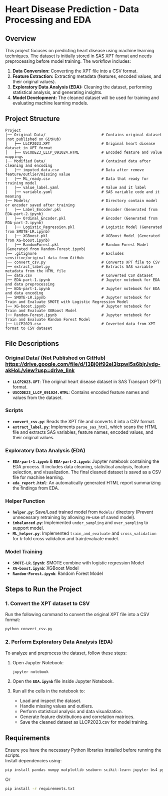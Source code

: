 # Heart Disease Prediction - Data Processing and EDA

## Overview
This project focuses on predicting heart disease using machine learning techniques. The dataset is initially stored in SAS XPT format and needs preprocessing before model training. The workflow includes:

1. **Data Conversion:** Converting the XPT file into a CSV format.
2. **Feature Extraction:** Extracting metadata (features, encoded values, and their original values).
3. **Exploratory Data Analysis (EDA):** Cleaning the dataset, performing statistical analysis, and generating insights.
4. **Model Development:** The cleaned dataset will be used for training and evaluating machine learning models.

## Project Structure
```
Project
│── Original Data/                         # Contains original dataset (not published on GitHub) 
│   ├── LLCP2023.XPT                       # Original heart disease dataset in XPT format 
│   ├── USCODE23_LLCP_091024.HTML          # Encoded feature and value mappings 
|── Modified Data/                         # Contained data after cleaning and encoding
|   |── imputed_data.csv                   # Data after remove feature/outlier/missing value
|   |── ML_ready.csv                       # Data that ready for training model
|   |── value_label.yaml                   # Value and it label
|   |── variable.yaml                      # SAS variable code and it meaning
|── Models/                                # Directory contain model or encoder saved after training
|   |── Label_Encoder.pkl                  # Encoder (Generated from EDA-part-2.ipynb)
|   |── Ordinal_Encoder.pkl                # Encoder (Generated from EDA-part-2.ipynb)
|   |── Logistic_Regression.pkl            # Logistic Model (Generated from SMOTE-LR.ipynb)
|   |── XGBoost.pkl                        # XGBoost Model (Generated from XG-boost.ipynb)
|   |── RandomForest.pkl                   # Random Forest Model (Generated from Random-Forest.ipynb)
│── .gitignore                             # Excludes sensitive/original data from GitHub 
│── convert_csv.py                         # Converts XPT file to CSV 
│── extract_label.py                       # Extracts SAS variable metadata from the HTML file 
│── data.csv                               # Converted CSV dataset 
│── EDA-part-1.ipynb                       # Jupyter notebook for EDA and data preprocessing 
│── EDA-part-1.ipynb                       # Jupyter notebook for EDA and data encoding
│── SMOTE-LR.ipynb                         # Jupyter notebook for Train and Evaluate SMOTE with Logistic Regression Model
│── XG-boost.ipynb                         # Jupyter notebook for Train and Evaluate XGBoost Model
│── Random-Forest.ipynb                    # Jupyter notebook for Train and Evaluate Random Forest Model
│── LLCP2023.csv                           # Coverted data from XPT format to CSV dataset
```

## File Descriptions

### **Original Data/** (Not Published on GitHub) https://drive.google.com/file/d/13Bj0if92el3IzpwI5s6bjrJvdg-akHoL/view?usp=drive_link
- **`LLCP2023.XPT`**: The original heart disease dataset in SAS Transport (XPT) format.  
- **`USCODE23_LLCP_091024.HTML`**: Contains encoded feature names and values from the dataset.

### **Scripts**
- **`convert_csv.py`**: Reads the XPT file and converts it into a CSV format.  
- **`extract_label.py`**: Implements `parse_sas_html`, which scans the HTML file and extracts SAS variables, feature names, encoded values, and their original values.

### **Exploratory Data Analysis (EDA)**
- **`EDA-part-1.ipynb`** & **`EDA-part-2.ipynb`**: Jupyter notebook containing the EDA process. It includes data cleaning, statistical analysis, feature selection, and visualization. The final cleaned dataset is saved as a CSV file for machine learning.  
- **`eda_report.html`**: An automatically generated HTML report summarizing the findings from EDA.

### **Helper Function**
- **`helper.py`**: Save/Load trained model from `Models/` directory (Prevent unnecessary retraining by allowing re-use of saved model).  
- **`imbalanced.py`**: Implemented `under_sampling` and `over_sampling` to support model.
- **`ML_helper.py`**: Implemented `train_and_evaluate` and `cross_validation` for k-fold cross validation and train/evaluate model.

### **Model Training**
- **`SMOTE-LR.ipynb`**: SMOTE combine with logistic regression Model
- **`XG-boost.ipynb`**: XGBoost Model
- **`Random-Forest.ipynb`**: Random Forest Model


## Steps to Run the Project

### **1. Convert the XPT dataset to CSV**
Run the following command to convert the original XPT file into a CSV format:
```sh
python convert_csv.py
```

### **2. Perform Exploratory Data Analysis (EDA)**
To analyze and preprocess the dataset, follow these steps:

1. Open Jupyter Notebook:
   ```sh
   jupyter notebook
   ```

2. Open the **`EDA.ipynb`** file inside Jupyter Notebook.

3. Run all the cells in the notebook to:
    - Load and inspect the dataset.
    - Handle missing values and outliers.
    - Perform statistical analysis and data visualization.
    - Generate feature distributions and correlation matrices.
    - Save the cleaned dataset as LLCP2023.csv for model training.


## Requirements

Ensure you have the necessary Python libraries installed before running the scripts.  
Install dependencies using:
```sh
pip install pandas numpy matplotlib seaborn scikit-learn jupyter bs4 pyreadstat
```
Or
```sh
pip install -r requirements.txt
```
